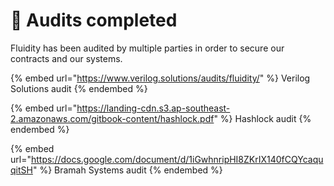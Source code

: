 # 📜 Audits completed

Fluidity has been audited by multiple parties in order to secure our contracts and our systems.

{% embed url="https://www.verilog.solutions/audits/fluidity/" %}
Verilog Solutions audit
{% endembed %}


{% embed url="https://landing-cdn.s3.ap-southeast-2.amazonaws.com/gitbook-content/hashlock.pdf" %}
Hashlock audit
{% endembed %}


{% embed url="https://docs.google.com/document/d/1iGwhnripHI8ZKrIX140fCQYcaquqitSH" %}
Bramah Systems audit
{% endembed %}


